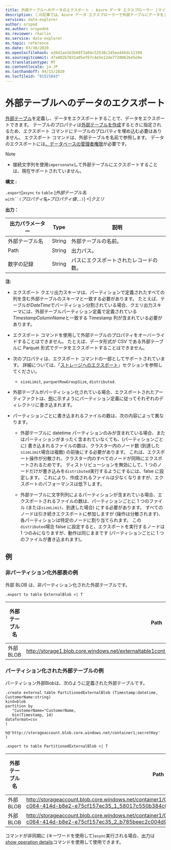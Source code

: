 ```yaml
---
title: 外部テーブルへのデータのエクスポート - Azure データ エクスプローラー |マイクロソフトドキュメント
description: この記事では、Azure データ エクスプローラーで外部テーブルにデータをエクスポートする方法について説明します。
services: data-explorer
author: orspod
ms.author: orspodek
ms.reviewer: rkarlin
ms.service: data-explorer
ms.topic: reference
ms.date: 03/30/2020
ms.openlocfilehash: e26d1ae163b69f3a04c52538c245ea446dc11199
ms.sourcegitcommit: 47a002b7032a05ef67c4e5e12de7720062645e9e
ms.translationtype: MT
ms.contentlocale: ja-JP
ms.lasthandoff: 04/15/2020
ms.locfileid: "81521643"
---
```

# <a name="export-data-to-an-external-table"></a>外部テーブルへのデータのエクスポート

[外部テーブル](../externaltables.md)を定義し、データをエクスポートすることで、データをエクスポートできます。
テーブルのプロパティは[外部テーブルを作成](../externaltables.md#create-or-alter-external-table)するときに指定されるため、エクスポート コマンドにテーブルのプロパティを埋め込む必要はありません。 エクスポート コマンドは、外部テーブルを名前で参照します。
データのエクスポートには[、データベースの管理者権限](../access-control/role-based-authorization.md)が必要です。

> [!NOTE] 
> * 接続文字列を使用`impersonate`して外部テーブルにエクスポートすることは、現在サポートされていません。

**構文 :**

`.export`[`async` `to` `table` ]*外部テーブル名* <br>
`with``(`*プロパティ*名`=`*プロパティ値*`,`..`)`] <|*クエリ*

**出力：**

|出力パラメーター |Type |説明
|---|---|---
|外部テーブル名  |String |外部テーブルの名前。
|Path|String|出力パス。
|数字の記録|String| パスにエクスポートされたレコードの数。

**注:**
* エクスポート クエリ出力スキーマは、パーティションで定義されたすべての列を含む外部テーブルのスキーマと一致する必要があります。 たとえば、テーブルが*DateTime*でパーティション分割されている場合、クエリ出力スキーマには、外部テーブルパーティション定義で定義されている*TimestampColumnName*と一致する Timestamp 列が含まれている必要があります。

* エクスポート コマンドを使用して外部テーブルのプロパティをオーバーライドすることはできません。
 たとえば、データ形式が CSV である外部テーブルに Parquet 形式でデータをエクスポートすることはできません。

* 次のプロパティは、エクスポート コマンドの一部としてサポートされています。 詳細については、「[ストレージへのエクスポート](export-data-to-storage.md)」セクションを参照してください。 
   * `sizeLimit`, `parquetRowGroupSize`, `distributed`.

* 外部テーブルがパーティション化されている場合、エクスポートされたアーティファクトは、[例](#partitioned-external-table-example)に示すようにパーティション定義に従ってそれぞれのディレクトリに書き込まれます。 

* パーティションごとに書き込まれるファイルの数は、次の内容によって異なります。
   * 外部テーブルに datetime パーティションのみが含まれている場合、またはパーティションがまったく含まれていなくても、(パーティションごとに) 書き込まれるファイルの数は、クラスター内のノード数 (到達した`sizeLimit`場合は複数) の前後にする必要があります。 これは、エクスポート操作が分散され、クラスター内のすべてのノードが同時にエクスポートされるためです。 
   ディストリビューションを無効にして、1 つのノードだけが書き込みを`distributed`実行するようにするには、false に設定します。 これにより、作成されるファイルは少なくなりますが、エクスポートのパフォーマンスは低下します。

   * 外部テーブルに文字列列によるパーティションが含まれている場合、エクスポートされるファイルの数は、パーティションごとに 1 つのファイル (または`sizeLimit`、到達した場合) にする必要があります。 すべてのノードは引き続きエクスポートに参加しますが (操作は分散されます)、各パーティションは特定のノードに割り当てられます。 この`distributed`場合 false に設定すると、エクスポートを実行するノードは 1 つのみになりますが、動作は同じままです (パーティションごとに 1 つのファイルが書き込まれます)。

## <a name="examples"></a>例

### <a name="non-partitioned-external-table-example"></a>非パーティション化外部表の例

外部 BLOB は、非パーティション化された外部テーブルです。 
```kusto
.export to table ExternalBlob <| T
```

|外部テーブル名|Path|数字の記録|
|---|---|---|
|外部 BLOB|http://storage1.blob.core.windows.net/externaltable1cont1/1_58017c550b384c0db0fea61a8661333e.csv|10|

### <a name="partitioned-external-table-example"></a>パーティション化された外部テーブルの例

パーティション外部Blobは、次のように定義された外部テーブルです。 

```
.create external table PartitionedExternalBlob (Timestamp:datetime, CustomerName:string) 
kind=blob
partition by 
   "CustomerName="CustomerName,
   bin(Timestamp, 1d)
dataformat=csv
( 
   h@'http://storageaccount.blob.core.windows.net/container1;secretKey'
)
```

```
.export to table PartitionedExternalBlob <| T
```

|外部テーブル名|Path|数字の記録|
|---|---|---|
|外部 BLOB|http://storageaccount.blob.core.windows.net/container1/CustomerName=customer1/2019/01/01/fa36f35c-c064-414d-b8e2-e75cf157ec35_1_58017c550b384c0db0fea61a8661333e.csv|10|
|外部 BLOB|http://storageaccount.blob.core.windows.net/container1/CustomerName=customer2/2019/01/01/fa36f35c-c064-414d-b8e2-e75cf157ec35_2_b785beec2c004d93b7cd531208424dc9.csv|10|

コマンドが非同期に (キーワードを使用して)`async`実行される場合、出力は[show operation details](../operations.md#show-operation-details)コマンドを使用して使用できます。